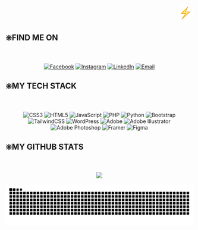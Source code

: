 <!-- <div align="center"> -->

<!-- <br> -->

<!-- ![](https://quotes-github-readme.vercel.app/api?type=horizontal&theme=radical)   -->

<!-- [![](https://visitcount.itsvg.in/api?id=shazee-04&icon=0&color=0)](https://visitcount.itsvg.in)  -->

<!-- </div> -->

<div align="right">
  
<picture>
  <img alt="" height="40px" src="https://raw.githubusercontent.com/shazee-04/shazee-04/main/assets/voltage.webp" />
</picture>

</div>

## ❇️FIND ME ON  

<br>

<div align="center">

[![Facebook](https://img.shields.io/badge/facebook-%231877F2.svg?style=for-the-badge&logo=Facebook&logoColor=white)](https://facebook.com/shazeesandaruwan) 
[![Instagram](https://img.shields.io/badge/instagram-%23E4405F.svg?style=for-the-badge&logo=Instagram&logoColor=white)](https://facebook.com/shazeesandaruwan) 
[![LinkedIn](https://img.shields.io/badge/linkedIn-%230077B5.svg?style=for-the-badge&logo=LinkedIn&logoColor=black)](https://facebook.com/shazeesandaruwan) 
[![Email](https://img.shields.io/badge/email-%23fff000.svg?style=for-the-badge&logoColor=white)](mailto:mgssrangajeewa@gmail.com?subject=YO!&body=Looking%20forward%20to%20connect)  

</div>

## ❇️MY TECH STACK  

<br>

<div align="center">

![CSS3](https://img.shields.io/badge/css3-%231572B6.svg?style=for-the-badge&logo=css3&logoColor=white) ![HTML5](https://img.shields.io/badge/html5-%23E34F26.svg?style=for-the-badge&logo=html5&logoColor=white) ![JavaScript](https://img.shields.io/badge/javascript-%23323330.svg?style=for-the-badge&logo=javascript&logoColor=%23F7DF1E) ![PHP](https://img.shields.io/badge/php-%23777BB4.svg?style=for-the-badge&logo=php&logoColor=white) ![Python](https://img.shields.io/badge/python-3670A0?style=for-the-badge&logo=python&logoColor=ffdd54) ![Bootstrap](https://img.shields.io/badge/bootstrap-%238511FA.svg?style=for-the-badge&logo=bootstrap&logoColor=white) ![TailwindCSS](https://img.shields.io/badge/tailwindcss-%2338B2AC.svg?style=for-the-badge&logo=tailwind-css&logoColor=white) ![WordPress](https://img.shields.io/badge/WordPress-%23117AC9.svg?style=for-the-badge&logo=WordPress&logoColor=white) ![Adobe](https://img.shields.io/badge/adobe-%23FF0000.svg?style=for-the-badge&logo=adobe&logoColor=white) ![Adobe Illustrator](https://img.shields.io/badge/adobe%20illustrator-%23FF9A00.svg?style=for-the-badge&logo=adobe%20illustrator&logoColor=white) ![Adobe Photoshop](https://img.shields.io/badge/adobe%20photoshop-%2331A8FF.svg?style=for-the-badge&logo=adobe%20photoshop&logoColor=white) ![Framer](https://img.shields.io/badge/Framer-black?style=for-the-badge&logo=framer&logoColor=blue) ![Figma](https://img.shields.io/badge/figma-%23F24E1E.svg?style=for-the-badge&logo=figma&logoColor=white)  

</div>

## ❇️MY GITHUB STATS  

<br>

<div align="center">

<!-- ![](https://github-readme-stats.vercel.app/api?username=shazee-04&theme=radical&hide_border=false&include_all_commits=true&count_private=true) -->
![](https://github-readme-streak-stats.herokuapp.com/?user=shazee-04&theme=radical&hide_border=false)
<!-- ![](https://github-readme-stats.vercel.app/api/top-langs/?username=shazee-04&theme=radical&hide_border=false&include_all_commits=true&count_private=true&layout=compact)   -->

<picture>
  <source media="(prefers-color-scheme: dark)" srcset="https://raw.githubusercontent.com/shazee-04/shazee-04/output/github-contribution-grid-snake-dark.svg" />
  <source media="(prefers-color-scheme: light)" srcset="https://raw.githubusercontent.com/shazee-04/shazee-04/output/github-contribution-grid-snake.svg" />
  <img alt="github-snake" src="https://raw.githubusercontent.com/shazee-04/shazee-04/output/github-contribution-grid-snake.svg" />
</picture>  

</div>
